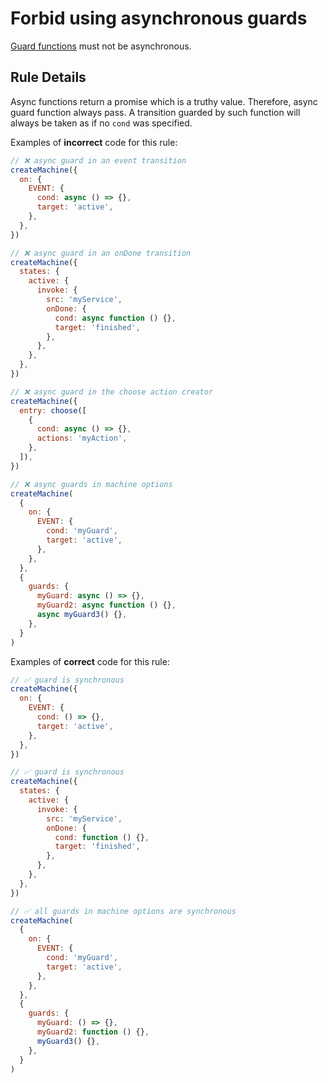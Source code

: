 # Forbid using asynchronous guards

[Guard functions](https://xstate.js.org/docs/guides/guards.html#guards-condition-functions) must not be asynchronous.

## Rule Details

Async functions return a promise which is a truthy value. Therefore, async guard function always pass. A transition guarded by such function will always be taken as if no `cond` was specified.

Examples of **incorrect** code for this rule:

```javascript
// ❌ async guard in an event transition
createMachine({
  on: {
    EVENT: {
      cond: async () => {},
      target: 'active',
    },
  },
})

// ❌ async guard in an onDone transition
createMachine({
  states: {
    active: {
      invoke: {
        src: 'myService',
        onDone: {
          cond: async function () {},
          target: 'finished',
        },
      },
    },
  },
})

// ❌ async guard in the choose action creator
createMachine({
  entry: choose([
    {
      cond: async () => {},
      actions: 'myAction',
    },
  ]),
})

// ❌ async guards in machine options
createMachine(
  {
    on: {
      EVENT: {
        cond: 'myGuard',
        target: 'active',
      },
    },
  },
  {
    guards: {
      myGuard: async () => {},
      myGuard2: async function () {},
      async myGuard3() {},
    },
  }
)
```

Examples of **correct** code for this rule:

```javascript
// ✅ guard is synchronous
createMachine({
  on: {
    EVENT: {
      cond: () => {},
      target: 'active',
    },
  },
})

// ✅ guard is synchronous
createMachine({
  states: {
    active: {
      invoke: {
        src: 'myService',
        onDone: {
          cond: function () {},
          target: 'finished',
        },
      },
    },
  },
})

// ✅ all guards in machine options are synchronous
createMachine(
  {
    on: {
      EVENT: {
        cond: 'myGuard',
        target: 'active',
      },
    },
  },
  {
    guards: {
      myGuard: () => {},
      myGuard2: function () {},
      myGuard3() {},
    },
  }
)
```
